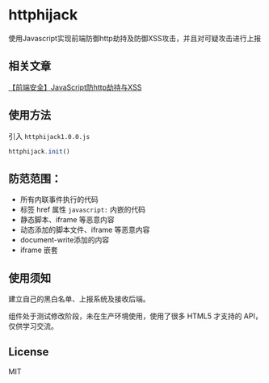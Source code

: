 # httphijack
使用Javascript实现前端防御http劫持及防御XSS攻击，并且对可疑攻击进行上报

## 相关文章
[【前端安全】JavaScript防http劫持与XSS](http://www.cnblogs.com/coco1s/p/5777260.html)

## 使用方法
引入 `httphijack1.0.0.js` 
```javascript
httphijack.init()
```

## 防范范围：
+ 所有内联事件执行的代码
+ <a> 标签 href 属性 `javascript:` 内嵌的代码
+ 静态脚本、iframe 等恶意内容
+ 动态添加的脚本文件、iframe 等恶意内容
+ document-write添加的内容
+ iframe 嵌套
   
## 使用须知 
建立自己的黑白名单、上报系统及接收后端。

组件处于测试修改阶段，未在生产环境使用，使用了很多 HTML5 才支持的 API，仅供学习交流。

## License
MIT
